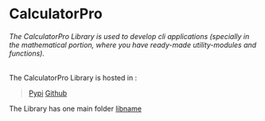 # CalculatorPro

###### The CalculatorPro Library is used to develop cli applications (specially in the mathematical portion, where you have ready-made utility-modules and functions). 

The CalculatorPro Library is hosted in : 
> [Pypi](https://pypi.org/project/CalculatorPro/)
> [Github](https://github.com/codechamp2006/Calculator)

The Library has one main folder [libname](base-folder/libname)


